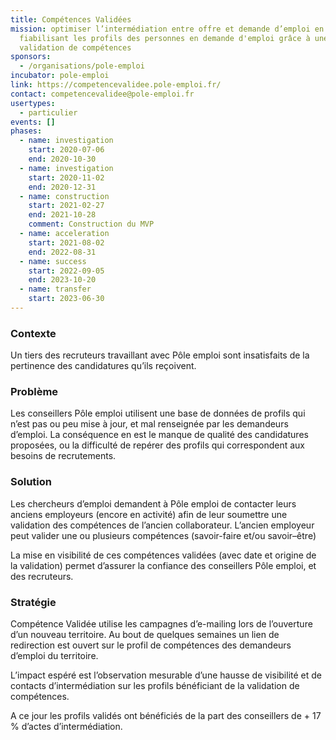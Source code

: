 ```yaml
---
title: Compétences Validées
mission: optimiser l’intermédiation entre offre et demande d’emploi en
  fiabilisant les profils des personnes en demande d'emploi grâce à une
  validation de compétences
sponsors:
  - /organisations/pole-emploi
incubator: pole-emploi
link: https://competencevalidee.pole-emploi.fr/
contact: competencevalidee@pole-emploi.fr
usertypes:
  - particulier
events: []
phases:
  - name: investigation
    start: 2020-07-06
    end: 2020-10-30
  - name: investigation
    start: 2020-11-02
    end: 2020-12-31
  - name: construction
    start: 2021-02-27
    end: 2021-10-28
    comment: Construction du MVP
  - name: acceleration
    start: 2021-08-02
    end: 2022-08-31
  - name: success
    start: 2022-09-05
    end: 2023-10-20
  - name: transfer
    start: 2023-06-30
---
```

### Contexte

Un tiers des recruteurs travaillant avec Pôle emploi sont insatisfaits de la pertinence des candidatures qu’ils reçoivent.

### Problème

Les conseillers Pôle emploi utilisent une base de données de profils qui n’est pas ou peu mise à jour, et mal renseignée par les demandeurs d’emploi. La conséquence en est le manque de qualité des candidatures proposées, ou la difficulté de repérer des profils qui correspondent aux besoins de recrutements.

### Solution

Les chercheurs d’emploi demandent à Pôle emploi de contacter leurs anciens employeurs (encore en activité) afin de leur soumettre une validation des compétences de l’ancien collaborateur. L’ancien employeur peut valider une ou plusieurs compétences (savoir-faire et/ou savoir–être)

La mise en visibilité de ces compétences validées (avec date et origine de la validation) permet d’assurer la confiance des conseillers Pôle emploi, et des recruteurs.

### Stratégie

Compétence Validée utilise les campagnes d’e-mailing lors de l’ouverture d’un nouveau territoire. Au bout de quelques semaines un lien de redirection est ouvert sur le profil de compétences des demandeurs d’emploi du territoire.

L’impact espéré est l’observation mesurable d’une hausse de visibilité et de contacts d’intermédiation sur les profils bénéficiant de la validation de compétences.

A ce jour les profils validés ont bénéficiés de la part des conseillers de + 17 % d’actes d’intermédiation.
